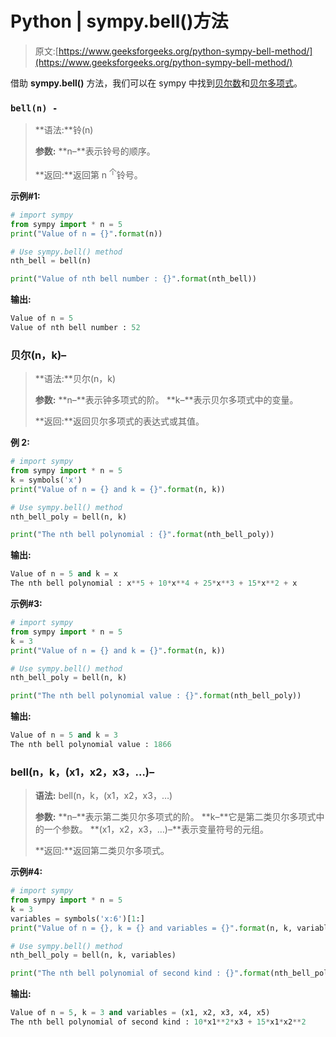 # Python | sympy.bell()方法

> 原文:[https://www.geeksforgeeks.org/python-sympy-bell-method/](https://www.geeksforgeeks.org/python-sympy-bell-method/)

借助 **sympy.bell()** 方法，我们可以在 sympy 中找到[贝尔数](http://mathworld.wolfram.com/BellNumber.html)和[贝尔多项式](http://mathworld.wolfram.com/BellPolynomial.html)。

### `bell(n) -`

> **语法:**铃(n)
> 
> **参数:**
> **n–**表示铃号的顺序。
> 
> **返回:**返回第 n <sup>个</sup>铃号。

**示例#1:**

```py
# import sympy 
from sympy import * n = 5
print("Value of n = {}".format(n))

# Use sympy.bell() method 
nth_bell = bell(n)  

print("Value of nth bell number : {}".format(nth_bell))  
```

**输出:**

```py
Value of n = 5
Value of nth bell number : 52

```

### 贝尔(n，k)–

> **语法:**贝尔(n，k)
> 
> **参数:**
> **n–**表示钟多项式的阶。
> **k–**表示贝尔多项式中的变量。
> 
> **返回:**返回贝尔多项式的表达式或其值。

**例 2:**

```py
# import sympy 
from sympy import * n = 5
k = symbols('x')
print("Value of n = {} and k = {}".format(n, k))

# Use sympy.bell() method 
nth_bell_poly = bell(n, k)  

print("The nth bell polynomial : {}".format(nth_bell_poly))  
```

**输出:**

```py
Value of n = 5 and k = x
The nth bell polynomial : x**5 + 10*x**4 + 25*x**3 + 15*x**2 + x

```

**示例#3:**

```py
# import sympy 
from sympy import * n = 5
k = 3
print("Value of n = {} and k = {}".format(n, k))

# Use sympy.bell() method 
nth_bell_poly = bell(n, k)  

print("The nth bell polynomial value : {}".format(nth_bell_poly))  
```

**输出:**

```py
Value of n = 5 and k = 3
The nth bell polynomial value : 1866

```

### bell(n，k，(x1，x2，x3，…)–

> **语法:** bell(n，k，(x1，x2，x3，…)
> 
> **参数:**
> **n–**表示第二类贝尔多项式的阶。
> **k–**它是第二类贝尔多项式中的一个参数。
> **(x1，x2，x3，…)–**表示变量符号的元组。
> 
> **返回:**返回第二类贝尔多项式。

**示例#4:**

```py
# import sympy 
from sympy import * n = 5
k = 3
variables = symbols('x:6')[1:]
print("Value of n = {}, k = {} and variables = {}".format(n, k, variables))

# Use sympy.bell() method 
nth_bell_poly = bell(n, k, variables)  

print("The nth bell polynomial of second kind : {}".format(nth_bell_poly))  
```

**输出:**

```py
Value of n = 5, k = 3 and variables = (x1, x2, x3, x4, x5)
The nth bell polynomial of second kind : 10*x1**2*x3 + 15*x1*x2**2

```